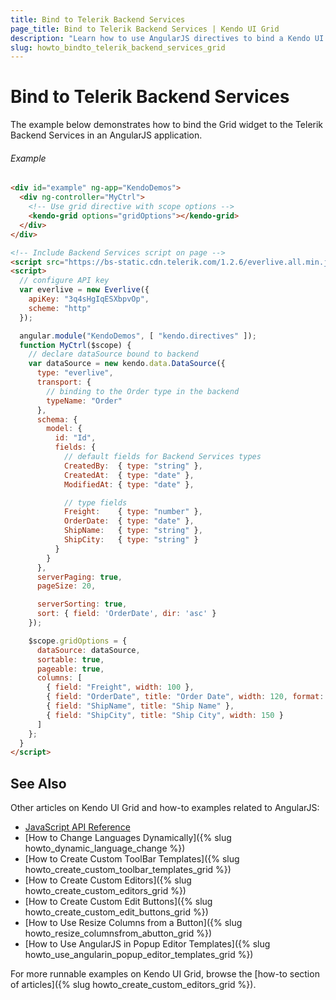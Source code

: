 ```yaml
---
title: Bind to Telerik Backend Services
page_title: Bind to Telerik Backend Services | Kendo UI Grid
description: "Learn how to use AngularJS directives to bind a Kendo UI Grid widget to Telerik Backend Services."
slug: howto_bindto_telerik_backend_services_grid
---
```


# Bind to Telerik Backend Services

The example below demonstrates how to bind the Grid widget to the Telerik Backend Services in an AngularJS application.

###### Example

```html
<div id="example" ng-app="KendoDemos">
  <div ng-controller="MyCtrl">
    <!-- Use grid directive with scope options -->
    <kendo-grid options="gridOptions"></kendo-grid>
  </div>
</div>

<!-- Include Backend Services script on page -->
<script src="https://bs-static.cdn.telerik.com/1.2.6/everlive.all.min.js"></script>
<script>
  // configure API key
  var everlive = new Everlive({
    apiKey: "3q4sHgIqESXbpvOp",
    scheme: "http"
  });

  angular.module("KendoDemos", [ "kendo.directives" ]);
  function MyCtrl($scope) {
    // declare dataSource bound to backend
    var dataSource = new kendo.data.DataSource({
      type: "everlive",
      transport: {
        // binding to the Order type in the backend
        typeName: "Order"
      },
      schema: {
        model: {
          id: "Id",
          fields: {
            // default fields for Backend Services types
            CreatedBy:  { type: "string" },
            CreatedAt:  { type: "date" },
            ModifiedAt: { type: "date" },

            // type fields
            Freight:    { type: "number" },
            OrderDate:  { type: "date" },
            ShipName:   { type: "string" },
            ShipCity:   { type: "string" }
          }
        }
      },
      serverPaging: true,
      pageSize: 20,

      serverSorting: true,
      sort: { field: 'OrderDate', dir: 'asc' }
    });

    $scope.gridOptions = {
      dataSource: dataSource,
      sortable: true,
      pageable: true,
      columns: [
        { field: "Freight", width: 100 },
        { field: "OrderDate", title: "Order Date", width: 120, format: "{0:MM/dd/yyyy}" },
        { field: "ShipName", title: "Ship Name" },
        { field: "ShipCity", title: "Ship City", width: 150 }
      ]
    };
  }
</script>
```

## See Also

Other articles on Kendo UI Grid and how-to examples related to AngularJS:

* [JavaScript API Reference](/api/javascript/ui/grid)
* [How to Change Languages Dynamically]({% slug howto_dynamic_language_change %})
* [How to Create Custom ToolBar Templates]({% slug howto_create_custom_toolbar_templates_grid %})
* [How to Create Custom Editors]({% slug howto_create_custom_editors_grid %})
* [How to Create Custom Edit Buttons]({% slug howto_create_custom_edit_buttons_grid %})
* [How to Use Resize Columns from a Button]({% slug howto_resize_columnsfrom_abutton_grid %})
* [How to Use AngularJS in Popup Editor Templates]({% slug howto_use_angularin_popup_editor_templates_grid %})

For more runnable examples on Kendo UI Grid, browse the [how-to section of articles]({% slug howto_create_custom_editors_grid %}).
